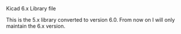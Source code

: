 Kicad 6.x Library file

This is the 5.x library converted to version 6.0. 
From now on I will only maintain the 6.x version.
